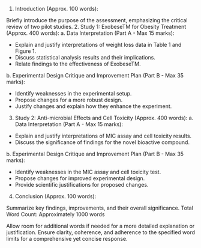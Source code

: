 1. Introduction (Approx. 100 words):

Briefly introduce the purpose of the assessment, emphasizing the critical review of two pilot studies.
2. Study 1: ExobeseTM for Obesity Treatment (Approx. 400 words):
a. Data Interpretation (Part A - Max 15 marks):
- Explain and justify interpretations of weight loss data in Table 1 and Figure 1.
- Discuss statistical analysis results and their implications.
- Relate findings to the effectiveness of ExobeseTM.

b. Experimental Design Critique and Improvement Plan (Part B - Max 35 marks):
- Identify weaknesses in the experimental setup.
- Propose changes for a more robust design.
- Justify changes and explain how they enhance the experiment.

3. Study 2: Anti-microbial Effects and Cell Toxicity (Approx. 400 words):
a. Data Interpretation (Part A - Max 15 marks):
- Explain and justify interpretations of MIC assay and cell toxicity results.
- Discuss the significance of findings for the novel bioactive compound.

b. Experimental Design Critique and Improvement Plan (Part B - Max 35 marks):
- Identify weaknesses in the MIC assay and cell toxicity test.
- Propose changes for improved experimental design.
- Provide scientific justifications for proposed changes.

4. Conclusion (Approx. 100 words):

Summarize key findings, improvements, and their overall significance.
Total Word Count: Approximately 1000 words

Allow room for additional words if needed for a more detailed explanation or justification.
Ensure clarity, coherence, and adherence to the specified word limits for a comprehensive yet concise response.
